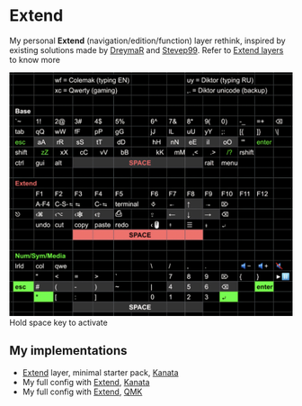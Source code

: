 # Extend

My personal **Extend** (navigation/edition/function) layer rethink, inspired by existing solutions made by [DreymaR](https://forum.colemak.com/topic/2014-extend-extra-extreme/) and [Stevep99](https://github.com/stevep99/keyboard-tweaks/tree/master/ExtendLayer).
Refer to [Extend layers](https://colemakmods.github.io/ergonomic-mods/extend.html) to know more

![](Extend.jpg)
Hold space key to activate

## My implementations

- [Extend](extend.kbd#L17-L23) layer, minimal starter pack, [Kanata](https://github.com/jtroo/kanata)
- My full config with [Extend](kanata.kbd#L47-L54), [Kanata](https://github.com/jtroo/kanata)
- My full config with [Extend](https://github.com/XelorR/Keychron_qmk/blob/wireless_playground/keyboards/keychron/k11_max/jis_encoder/rgb/keymaps/my/keymap.c#L131-L136), [QMK](https://qmk.fm/)
